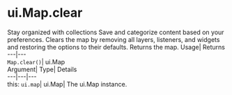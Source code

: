  
#  ui.Map.clear 
Stay organized with collections  Save and categorize content based on your preferences. 
Clears the map by removing all layers, listeners, and widgets and restoring the options to their defaults. 
Returns the map.
Usage| Returns  
---|---  
`Map.clear()`| ui.Map  
Argument| Type| Details  
---|---|---  
this: `ui.map`| ui.Map| The ui.Map instance.  
